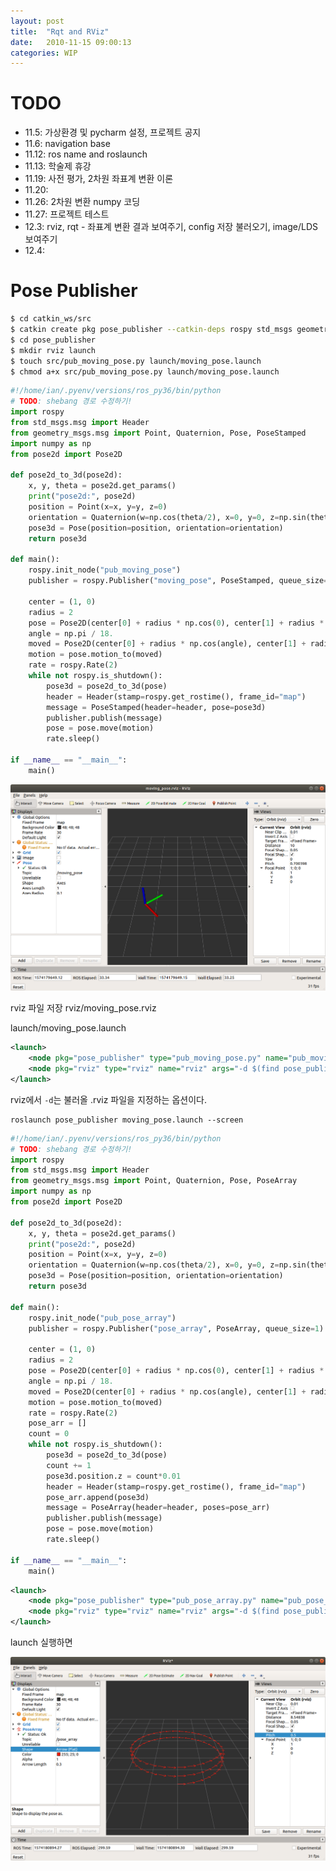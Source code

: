 ```yaml
---
layout: post
title:  "Rqt and RViz"
date:   2010-11-15 09:00:13
categories: WIP
---
```




# TODO

- 11.5: 가상환경 및 pycharm 설정, 프로젝트 공지
- 11.6: navigation base
- 11.12: ros name and roslaunch
- 11.13: 학술제 휴강
- 11.19: 사전 평가, 2차원 좌표계 변환 이론
- 11.20: 
- 11.26: 2차원 변환 numpy 코딩
- 11.27: 프로젝트 테스트
- 12.3: rviz, rqt - 좌표계 변환 결과 보여주기, config 저장 불러오기, image/LDS 보여주기
- 12.4: 





# Pose Publisher



```bash
$ cd catkin_ws/src
$ catkin create pkg pose_publisher --catkin-deps rospy std_msgs geometry_msgs
$ cd pose_publisher
$ mkdir rviz launch
$ touch src/pub_moving_pose.py launch/moving_pose.launch
$ chmod a+x src/pub_moving_pose.py launch/moving_pose.launch
```



```python
#!/home/ian/.pyenv/versions/ros_py36/bin/python
# TODO: shebang 경로 수정하기!
import rospy
from std_msgs.msg import Header
from geometry_msgs.msg import Point, Quaternion, Pose, PoseStamped
import numpy as np
from pose2d import Pose2D

def pose2d_to_3d(pose2d):
    x, y, theta = pose2d.get_params()
    print("pose2d:", pose2d)
    position = Point(x=x, y=y, z=0)
    orientation = Quaternion(w=np.cos(theta/2), x=0, y=0, z=np.sin(theta/2))
    pose3d = Pose(position=position, orientation=orientation)
    return pose3d

def main():
    rospy.init_node("pub_moving_pose")
    publisher = rospy.Publisher("moving_pose", PoseStamped, queue_size=1)

    center = (1, 0)
    radius = 2
    pose = Pose2D(center[0] + radius * np.cos(0), center[1] + radius * np.sin(0), np.pi / 2)
    angle = np.pi / 18.
    moved = Pose2D(center[0] + radius * np.cos(angle), center[1] + radius * np.sin(angle), np.pi / 2 + angle)
    motion = pose.motion_to(moved)
    rate = rospy.Rate(2)
    while not rospy.is_shutdown():
        pose3d = pose2d_to_3d(pose)
        header = Header(stamp=rospy.get_rostime(), frame_id="map")
        message = PoseStamped(header=header, pose=pose3d)
        publisher.publish(message)
        pose = pose.move(motion)
        rate.sleep()

if __name__ == "__main__":
    main()
```



![non-euclidean](../assets/robotics-rviz/moving-pose.png)

rviz 파일 저장 rviz/moving_pose.rviz

launch/moving_pose.launch

```xml
<launch>
	<node pkg="pose_publisher" type="pub_moving_pose.py" name="pub_moving_pose"/>
	<node pkg="rviz" type="rviz" name="rviz" args="-d $(find pose_publisher)/rviz/moving_pose.rviz"/>
</launch>
```

rviz에서 `-d`는 불러올 .rviz 파일을 지정하는 옵션이다.

```
roslaunch pose_publisher moving_pose.launch --screen
```



```python
#!/home/ian/.pyenv/versions/ros_py36/bin/python
# TODO: shebang 경로 수정하기!
import rospy
from std_msgs.msg import Header
from geometry_msgs.msg import Point, Quaternion, Pose, PoseArray
import numpy as np
from pose2d import Pose2D

def pose2d_to_3d(pose2d):
    x, y, theta = pose2d.get_params()
    print("pose2d:", pose2d)
    position = Point(x=x, y=y, z=0)
    orientation = Quaternion(w=np.cos(theta/2), x=0, y=0, z=np.sin(theta/2))
    pose3d = Pose(position=position, orientation=orientation)
    return pose3d

def main():
    rospy.init_node("pub_pose_array")
    publisher = rospy.Publisher("pose_array", PoseArray, queue_size=1)

    center = (1, 0)
    radius = 2
    pose = Pose2D(center[0] + radius * np.cos(0), center[1] + radius * np.sin(0), np.pi / 2)
    angle = np.pi / 18.
    moved = Pose2D(center[0] + radius * np.cos(angle), center[1] + radius * np.sin(angle), np.pi / 2 + angle)
    motion = pose.motion_to(moved)
    rate = rospy.Rate(2)
    pose_arr = []
    count = 0
    while not rospy.is_shutdown():
        pose3d = pose2d_to_3d(pose)
        count += 1
        pose3d.position.z = count*0.01
        header = Header(stamp=rospy.get_rostime(), frame_id="map")
        pose_arr.append(pose3d)
        message = PoseArray(header=header, poses=pose_arr)
        publisher.publish(message)
        pose = pose.move(motion)
        rate.sleep()

if __name__ == "__main__":
    main()
```





```xml
<launch>
	<node pkg="pose_publisher" type="pub_pose_array.py" name="pub_pose_array"/>
	<node pkg="rviz" type="rviz" name="rviz" args="-d $(find pose_publisher)/rviz/pose_array.rviz"/>
</launch>
```



launch 실행하면

![pose-array](../assets/robotics-rviz/pose-array.png)


